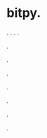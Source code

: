 # bitpy.
.
.
.
.












.






















































.
























.



























.

















































































.































































.































































































.




